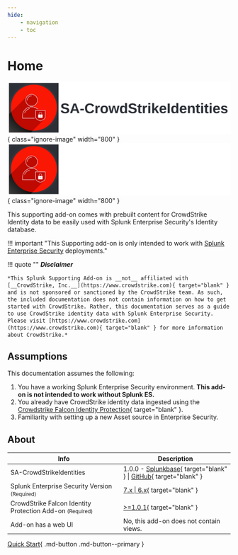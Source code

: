 ```yaml
---
hide:
    - navigation
    - toc
---
```

# Home

![Image title](./assets/sa-crowdstrike-id-logo-darktext.svg#only-light){ class="ignore-image" width="800" }
![Image title](./assets/sa-crowdstrike-id-logo-lighttext.svg#only-dark){ class="ignore-image" width="800" }

This supporting add-on comes with prebuilt content for CrowdStrike Identity data to be easily used with Splunk Enterprise Security's Identity database.

!!! important "This Supporting add-on is only intended to work with [Splunk Enterprise Security](https://splunkbase.splunk.com/app/263) deployments."

!!! quote ""
    __*Disclaimer*__

    *This Splunk Supporting Add-on is __not__ affiliated with [__CrowdStrike, Inc.__](https://www.crowdstrike.com){ target="blank" } and is not sponsored or sanctioned by the CrowdStrike team. As such, the included documentation does not contain information on how to get started with CrowdStrike. Rather, this documentation serves as a guide to use CrowdStrike identity data with Splunk Enterprise Security. Please visit [https://www.crowdstrike.com](https://www.crowdstrike.com){ target="blank" } for more information about CrowdStrike.*

## Assumptions

This documentation assumes the following:

1. You have a working Splunk Enterprise Security environment. __This add-on is not intended to work without Splunk ES.__
2. You already have CrowdStrike identity data ingested using the [Crowdstrike Falcon Identity Protection](https://splunkbase.splunk.com/app/6893){ target="blank" }.
3. Familiarity with setting up a new Asset source in Enterprise Security.

## About

Info | Description
------|----------
SA-CrowdStrikeIdentities | 1.0.0 - [Splunkbase](https://splunkbase.splunk.com/app/6930){ target="blank" } \| [GitHub](https://github.com/ZachChristensen28/SA-CrowdStrikeIdentities/releases){ target="blank" }
Splunk Enterprise Security Version <small>(Required)</small> | [7.x \| 6.x](https://splunkbase.splunk.com/app/263){ target="blank" }
CrowdStrike Falcon Identity Protection Add-on <small>(Required)</small>| [>=1.0.1](https://splunkbase.splunk.com/app/6893){ target="blank" }
Add-on has a web UI | No, this add-on does not contain views.

[Quick Start](quickstart/prerequisites){ .md-button .md-button--primary }

